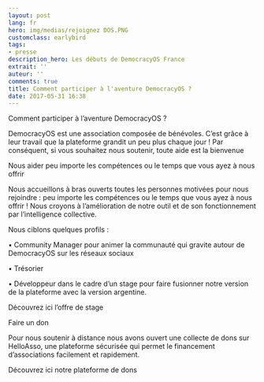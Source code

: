 ```yaml
---
layout: post
lang: fr
hero: img/medias/rejoignez DOS.PNG
customclass: earlybird
tags:
- presse
description_hero: Les débuts de DemocracyOS France
extrait: ''
auteur: ''
comments: true
title: Comment participer à l'aventure DemocracyOS ?
date: 2017-05-31 16:38
---
```



Comment participer à l’aventure DemocracyOS ?

DemocracyOS est une association composée de bénévoles. C’est grâce à leur travail que la plateforme grandit un peu plus chaque jour ! Par conséquent, si vous souhaitez nous soutenir, toute aide est la bienvenue

Nous aider peu importe les compétences ou le temps que vous ayez à nous offrir

Nous accueillons à bras ouverts toutes les personnes motivées pour nous rejoindre : peu importe les compétences ou le temps que vous ayez à nous offrir ! Nous croyons à l’amélioration de notre outil et de son fonctionnement par l’intelligence collective.

Nous ciblons quelques profils :

•	Community Manager pour animer la communauté qui gravite autour de DemocracyOS sur les réseaux sociaux

•	Trésorier

•	Développeur dans le cadre d’un stage pour faire fusionner notre version de la plateforme avec la version argentine.

Découvrez ici l’offre de stage

Faire un don

Pour nous soutenir à distance nous avons ouvert une collecte de dons sur HelloAsso, une plateforme sécurisée qui permet le financement d’associations facilement et rapidement.

Découvrez ici notre plateforme de dons